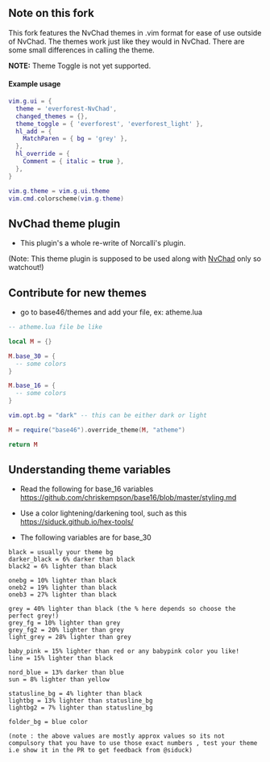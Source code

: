 ## Note on this fork

This fork features the NvChad themes in .vim format for ease of use outside of
NvChad. The themes work just like they would in NvChad. There are some small
differences in calling the theme.

**NOTE:** Theme Toggle is not yet supported.

#### Example usage

```lua
vim.g.ui = {
  theme = 'everforest-NvChad',
  changed_themes = {},
  theme_toggle = { 'everforest', 'everforest_light' },
  hl_add = {
    MatchParen = { bg = 'grey' },
  },
  hl_override = {
    Comment = { italic = true },
  },
}

vim.g.theme = vim.g.ui.theme
vim.cmd.colorscheme(vim.g.theme)
```

## NvChad theme plugin

- This plugin's a whole re-write of Norcalli's plugin.

(Note: This theme plugin is supposed to be used along with
[NvChad](https://github.com/NvChad/NvChad) only so watchout!)

## Contribute for new themes

- go to base46/themes and add your file, ex: atheme.lua

```lua
-- atheme.lua file be like

local M = {}

M.base_30 = {
  -- some colors
}

M.base_16 = {
  -- some colors
}

vim.opt.bg = "dark" -- this can be either dark or light

M = require("base46").override_theme(M, "atheme")

return M
```

## Understanding theme variables

- Read the following for base_16 variables
  https://github.com/chriskempson/base16/blob/master/styling.md

- Use a color lightening/darkening tool, such as this
  https://siduck.github.io/hex-tools/
- The following variables are for base_30

```
black = usually your theme bg
darker_black = 6% darker than black
black2 = 6% lighter than black

onebg = 10% lighter than black
oneb2 = 19% lighter than black
oneb3 = 27% lighter than black

grey = 40% lighter than black (the % here depends so choose the perfect grey!)
grey_fg = 10% lighter than grey
grey_fg2 = 20% lighter than grey
light_grey = 28% lighter than grey

baby_pink = 15% lighter than red or any babypink color you like!
line = 15% lighter than black

nord_blue = 13% darker than blue
sun = 8% lighter than yellow

statusline_bg = 4% lighter than black
lightbg = 13% lighter than statusline_bg
lightbg2 = 7% lighter than statusline_bg

folder_bg = blue color

(note : the above values are mostly approx values so its not compulsory that you have to use those exact numbers , test your theme i.e show it in the PR to get feedback from @siduck)
```
